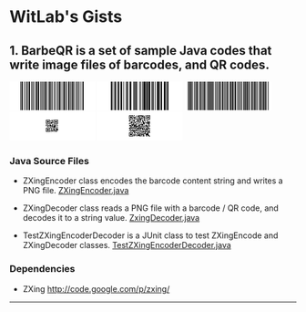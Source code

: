 WitLab's Gists
================
## 1. BarbeQR is a set of sample Java codes that write image files of barcodes, and QR codes.

![CodaBar Barcode](./BarbeQR/codabar_123456789.png) ![Code128 Barcode](./BarbeQR/code128_123456789.png) ![Code39 Barcode](./BarbeQR/code39_123456789.png) ![QR Code Barcode](./BarbeQR/qrcode_123456789.png) ![QR Code With Japanese Text](BarbeQR/qrcodeShiftJisJapanese_123456789.png)

### Java Source Files

* ZXingEncoder class encodes the barcode content string and writes a PNG file.
[ZXingEncoder.java](https://gist.github.com/witlab/6e62441333410e3fd65d)

* ZXingDecoder class reads a PNG file with a barcode / QR code, and decodes it to a string value.
[ZxingDecoder.java](https://gist.github.com/witlab/4aedde8fa566229bbeee)

* TestZXingEncoderDecoder is a JUnit class to test ZXingEncode and ZXingDecoder classes.
[TestZXingEncoderDecoder.java](https://gist.github.com/witlab/5ec411ee74c4409d0b7e)

### Dependencies
* ZXing http://code.google.com/p/zxing/

-------------

